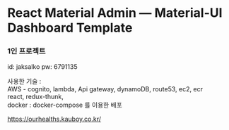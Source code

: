 # React Material Admin — Material-UI Dashboard Template

### 1인 프로젝트

id: jaksalko
pw: 6791135

사용한 기술 :   
AWS - cognito, lambda, Api gateway, dynamoDB, route53, ec2, ecr  
react, redux-thunk,  
docker : docker-compose 를 이용한 배포

https://ourhealths.kauboy.co.kr/
